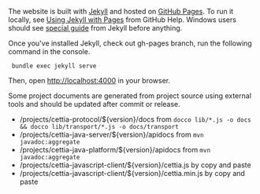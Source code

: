 The website is built with [Jekyll](http://jekyllrb.com/) and hosted on [GitHub Pages](http://pages.github.com/). To run it locally, see [Using Jekyll with Pages](https://help.github.com/articles/using-jekyll-with-pages) from GitHub Help. Windows users should see [special guide](http://jekyllrb.com/docs/windows/) from Jekyll before anything.

Once you've installed Jekyll, check out gh-pages branch, run the following command in the console.

     bundle exec jekyll serve

Then, open [http://localhost:4000](http://localhost:4000) in your browser.

Some project documents are generated from project source using external tools and should be updated after commit or release.

* /projects/cettia-protocol/${version}/docs from `docco lib/*.js -o docs && docco lib/transport/*.js -o docs/transport`
* /projects/cettia-java-server/${version}/apidocs from `mvn javadoc:aggregate`
* /projects/cettia-java-platform/${version}/apidocs from `mvn javadoc:aggregate`
* /projects/cettia-javascript-client/${version}/cettia.js by copy and paste
* /projects/cettia-javascript-client/${version}/cettia.min.js by copy and paste